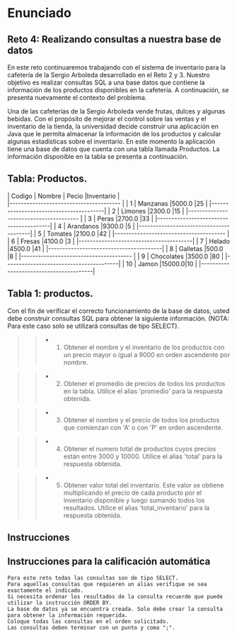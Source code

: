 # Enunciado
## Reto 4: Realizando consultas a nuestra base de datos

En este reto continuaremos trabajando con el sistema de inventario para la cafetería de la Sergio Arboleda desarrollado en el Reto 2 y 3. Nuestro objetivo es realizar consultas SQL a una base datos que contiene la información de los productos disponibles en la cafetería. A continuación, se presenta nuevamente el contexto del problema.

Una de las cafeterías de la Sergio Arboleda vende frutas, dulces y algunas bebidas. Con el propósito de mejorar el control sobre las ventas y el inventario de la tienda, la universidad decide construir una aplicación en Java que le permita almacenar la información de los productos y calcular algunas estadísticas sobre el inventario. En este momento la aplicación tiene una base de datos que cuenta con una tabla llamada Productos. La información disponible en la tabla se presenta a continuación.

## Tabla: Productos.


| Codigo | Nombre    | Pecio |Inventario |  
|--------------------------------------- |
| 1      | Manzanas  |5000.0  |25        |
|----------------------------------------|
| 2      | Limones   |2300.0  |15        |
|--------------------------------------- |
| 3      | Peras     |2700.0  |33        |
|----------------------------------------|
| 4      | Arandanos  |9300.0 |5         |
|----------------------------------------|
| 5      | Tomates    |2100.0 |42        |
|--------------------------------------- |
| 6      | Fresas     |4100.0 |3         |
|----------------------------------------|
| 7      | Helado     |4500.0 |41        |
|----------------------------------------|
| 8      | Galletas   |500.0  |8         |
|--------------------------------------- |
| 9      | Chocolates |3500.0 |80        |
|----------------------------------------|
| 10      | Jamon     |15000.0|10        |
|----------------------------------------|

## Tabla 1: productos.

Con el fin de verificar el correcto funcionamiento de la base de datos, usted debe construir consultas SQL para obtener la siguiente información. (NOTA: Para este caso solo se utilizará consultas de tipo SELECT).

>> * 1. Obtener el nombre y el inventario de los productos con un precio mayor o igual a 9000 en orden ascendente por nombre.

>> * 2. Obtener el promedio de precios de todos los productos en la tabla. Utilice el alias 'promedio' para la respuesta obtenida.

>> * 3. Obtener el nombre y el precio de todos los productos que comienzan con 'A' o con 'P' en orden ascendente.

>> * 4. Obtener el numero total de productos cuyos precios están entre 3000 y 10000. Utilice el alias 'total' para la respuesta obtenida.

>> * 5. Obtener valor total del inventario. Este valor se obtiene multiplicando el precio de cada producto por el inventario disponible y luego sumando todos los resultados. Utilice el alias 'total_inventario' para la respuesta obtenida.

## Instrucciones
## Instrucciones para la calificación automática

    Para este reto todas las consultas son de tipo SELECT.
    Para aquellas consultas que requieren un alias verifique se sea exactamente el indicado.
    Si necesita ordenar los resultados de la consulta recuerde que puede utilizar la instrucción ORDER BY.
    La base de datos ya se encuentra creada. Solo debe crear la consulta para obtener la información requerida.
    Coloque todas las consultas en el orden solicitado.
    Las consultas deben terminar con un punto y coma ";".
